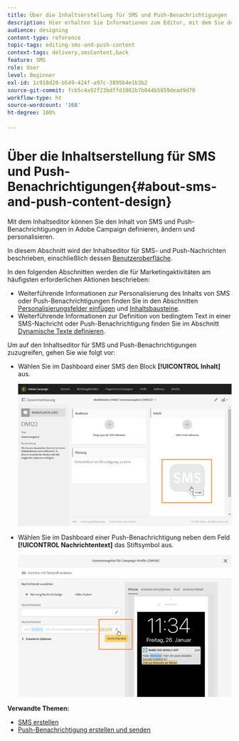 ```yaml
---
title: Über die Inhaltserstellung für SMS und Push-Benachrichtigungen
description: Hier erhalten Sie Informationen zum Editor, mit dem Sie den Inhalt von SMS und Push-Benachrichtigungen in Adobe Campaign ändern können.
audience: designing
content-type: reference
topic-tags: editing-sms-and-push-content
context-tags: delivery,smsContent,back
feature: SMS
role: User
level: Beginner
exl-id: 1c918d20-b549-424f-a97c-3895b4e1b3b2
source-git-commit: fcb5c4a92f23bdffd1082b7b044b5859dead9d70
workflow-type: ht
source-wordcount: '168'
ht-degree: 100%

---
```


# Über die Inhaltserstellung für SMS und Push-Benachrichtigungen{#about-sms-and-push-content-design}

Mit dem Inhaltseditor können Sie den Inhalt von SMS und Push-Benachrichtigungen in Adobe Campaign definieren, ändern und personalisieren.

In diesem Abschnitt wird der Inhaltseditor für SMS- und Push-Nachrichten beschrieben, einschließlich dessen [Benutzeroberfläche](../../channels/using/sms-and-push-content-editor-interface.md).

In den folgenden Abschnitten werden die für Marketingaktivitäten am häufigsten erforderlichen Aktionen beschrieben:

* Weiterführende Informationen zur Personalisierung des Inhalts von SMS oder Push-Benachrichtigungen finden Sie in den Abschnitten [Personalisierungsfelder einfügen](../../designing/using/personalization.md#inserting-a-personalization-field) und [Inhaltsbausteine](../../designing/using/personalization.md#adding-a-content-block).
* Weiterführende Informationen zur Definition von bedingtem Text in einer SMS-Nachricht oder Push-Benachrichtigung finden Sie im Abschnitt [Dynamische Texte definieren](../../channels/using/defining-dynamic-text.md).

Um auf den Inhaltseditor für SMS und Push-Benachrichtigungen zuzugreifen, gehen Sie wie folgt vor:

* Wählen Sie im Dashboard einer SMS den Block **[!UICONTROL Inhalt]** aus.

   ![](assets/des_sms_content.png)

* Wählen Sie im Dashboard einer Push-Benachrichtigung neben dem Feld **[!UICONTROL Nachrichtentext]** das Stiftsymbol aus.

   ![](assets/des_push_body.png)

**Verwandte Themen:**

* [SMS erstellen](../../channels/using/creating-an-sms-message.md)
* [Push-Benachrichtigung erstellen und senden](../../channels/using/preparing-and-sending-a-push-notification.md)
